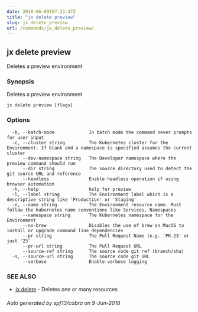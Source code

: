 ```yaml
---
date: 2018-06-09T07:23:47Z
title: "jx delete preview"
slug: jx_delete_preview
url: /commands/jx_delete_preview/
---
```

## jx delete preview

Deletes a preview environment

### Synopsis

Deletes a preview environment

```
jx delete preview [flags]
```

### Options

```
  -b, --batch-mode             In batch mode the command never prompts for user input
  -c, --cluster string         The Kubernetes cluster for the Environment. If blank and a namespace is specified assumes the current cluster
      --dev-namespace string   The Developer namespace where the preview command should run
      --dir string             The source directory used to detect the git source URL and reference
      --headless               Enable headless operation if using browser automation
  -h, --help                   help for preview
  -l, --label string           The Environment label which is a descriptive string like 'Production' or 'Staging'
  -n, --name string            The Environment resource name. Must follow the kubernetes name conventions like Services, Namespaces
      --namespace string       The Kubernetes namespace for the Environment
      --no-brew                Disables the use of brew on MacOS to install or upgrade command line dependencies
      --pr string              The Pull Request Name (e.g. 'PR-23' or just '23'
      --pr-url string          The Pull Request URL
      --source-ref string      The source code git ref (branch/sha)
  -s, --source-url string      The source code git URL
      --verbose                Enable verbose logging
```

### SEE ALSO

* [jx delete](/commands/jx_delete/)	 - Deletes one or many resources

###### Auto generated by spf13/cobra on 9-Jun-2018

